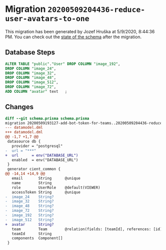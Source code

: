 # Migration `20200509204436-reduce-user-avatars-to-one`

This migration has been generated by Jozef Hruška at 5/9/2020, 8:44:36 PM.
You can check out the [state of the schema](./schema.prisma) after the migration.

## Database Steps

```sql
ALTER TABLE "public"."User" DROP COLUMN "image_192",
DROP COLUMN "image_24",
DROP COLUMN "image_32",
DROP COLUMN "image_48",
DROP COLUMN "image_512",
DROP COLUMN "image_72",
ADD COLUMN "avatar" text   ;
```

## Changes

```diff
diff --git schema.prisma schema.prisma
migration 20200509193127-add-bot-token-for-teams..20200509204436-reduce-user-avatars-to-one
--- datamodel.dml
+++ datamodel.dml
@@ -1,7 +1,7 @@
 datasource db {
   provider = "postgresql"
-  url = "***"
+  url      = env("DATABASE_URL")
   enabled  = env("DATABASE_URL")
 }
 generator cient_common {
@@ -14,14 +14,9 @@
   email       String      @unique
   name        String
   role        UserRole    @default(VIEWER)
   accessToken String      @unique
-  image_24    String?
-  image_32    String?
-  image_48    String?
-  image_72    String?
-  image_192   String?
-  image_512   String?
+  avatar      String?
   team        Team        @relation(fields: [teamId], references: [id])
   teamId      String
   components  Component[]
 }
```



